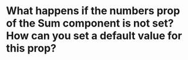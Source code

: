 # What happens if the numbers prop of the Sum component is not set? How can you set a default value for this prop?
